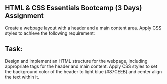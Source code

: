 ## HTML & CSS Essentials Bootcamp (3 Days) Assignment
Create a webpage layout with a header and a main content area. Apply CSS styles to achieve the following requirement:
## Task:
Design and implement an HTML structure for the webpage, including appropriate tags for the header and main content.
Apply CSS styles to set the background color of the header to light blue (#87CEEB) and center align the text within it.
